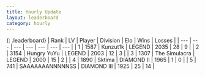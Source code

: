 ```yaml
---
title: Hourly Update
layout: leaderboard
category: hourly
---
```


{: .leaderboard}
| Rank | LV | Player | Division | Elo | Wins | Losses |
| --- | --- | --- | --- | --- | --- | --- |
| <span data-change="0">1</span> | 1587 | <span title="ID: 392407">Kunzut1k</span> | LEGEND | <span data-change="11">2035</span> | <span data-change="2">28</span> | <span data-change="0">9</span> |
| <span data-change="1">2</span> | 3154 | <span title="ID: 164871">Hungry YuYu</span> | LEGEND | <span data-change="0">2003</span> | <span data-change="0">12</span> | <span data-change="0">3</span> |
| <span data-change="-1">3</span> | 1307 | <span title="ID: 366840">The Simulacra</span> | LEGEND | <span data-change="-12">2000</span> | <span data-change="2">15</span> | <span data-change="2">2</span> |
| <span data-change="0">4</span> | 1890 | <span title="ID: 353063">Sktima</span> | DIAMOND II | <span data-change="0">1965</span> | <span data-change="0">1</span> | <span data-change="0">0</span> |
| <span data-change="1">5</span> | 741 | <span title="ID: 174294">SAAAAAAANNNNNSS</span> | DIAMOND III | <span data-change="0">1925</span> | <span data-change="0">25</span> | <span data-change="0">14</span> |
